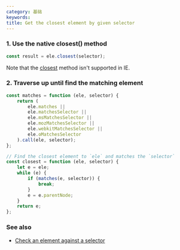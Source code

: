 ```yaml
---
category: 基础
keywords:
title: Get the closest element by given selector
---
```


### 1. Use the native closest() method

```js
const result = ele.closest(selector);
```

Note that the [closest](https://developer.mozilla.org/en-US/docs/Web/API/Element/closest) method isn't supported in IE.

### 2. Traverse up until find the matching element

```js
const matches = function (ele, selector) {
    return (
        ele.matches ||
        ele.matchesSelector ||
        ele.msMatchesSelector ||
        ele.mozMatchesSelector ||
        ele.webkitMatchesSelector ||
        ele.oMatchesSelector
    ).call(ele, selector);
};

// Find the closest element to `ele` and matches the `selector`
const closest = function (ele, selector) {
    let e = ele;
    while (e) {
        if (matches(e, selector)) {
            break;
        }
        e = e.parentNode;
    }
    return e;
};
```

### See also

-   [Check an element against a selector](/check-an-element-against-a-selector)
